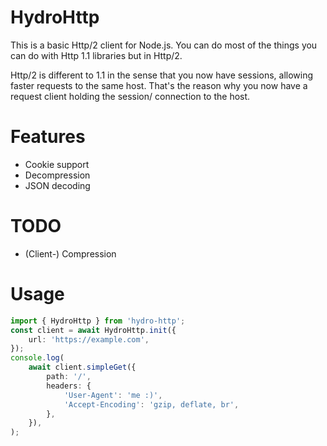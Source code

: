 # HydroHttp

This is a basic Http/2 client for Node.js.
You can do most of the things you can do with Http 1.1 libraries but in Http/2.

Http/2 is different to 1.1 in the sense that you now have sessions,
allowing faster requests to the same host. 
That's the reason why you now have a request client holding the session/ connection to the host. 

# Features

-   Cookie support
-   Decompression
-   JSON decoding

# TODO

-   (Client-) Compression

# Usage

```typescript
import { HydroHttp } from 'hydro-http';
const client = await HydroHttp.init({
    url: 'https://example.com',
});
console.log(
    await client.simpleGet({
        path: '/',
        headers: {
            'User-Agent': 'me :)',
            'Accept-Encoding': 'gzip, deflate, br',
        },
    }),
);
```
